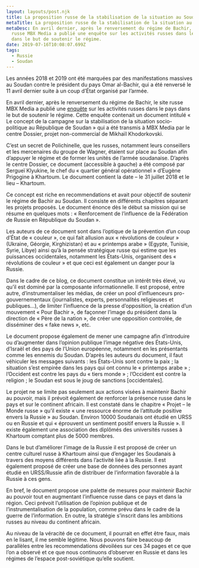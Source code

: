 ```yaml
---
layout: layouts/post.njk
title: La proposition russe de la stabilisation de la situation au Soudan
metaTitle: La proposition russe de la stabilisation de la situation au Soudan
metaDesc: En avril dernier, après le renversement du régime de Bachir, le site
  russe MBX Media a publié une enquête sur les activités russes dans le pays
  dans le but de soutenir le régime.
date: 2019-07-16T10:08:07.699Z
tags:
  - Russie
  - Soudan
---
```

Les années 2018 et 2019 ont été marquées par des manifestations massives au Soudan contre le président du pays Omar al-Bachir, qui a été renversé le 11 avril dernier suite à un coup d’État organisé par l’armée.

En avril dernier, après le renversement du régime de Bachir, le site russe MBX Media a publié une [enquête](https://mbk-news.appspot.com/rassled/soveti-ludej-prigozhina/) sur les activités russes dans le pays dans le but de soutenir le régime. Cette enquête contenait un document intitulé « Le concept de la campagne sur la stabilisation de la situation socio-politique au République de Soudan » qui a été transmis à MBX Media par le centre Dossier, projet non-commercial de Mikhaïl Khodorkovski.

C’est un secret de Polichinelle, que les russes, notamment leurs conseillers et les mercenaires du groupe de Wagner, étaient sur place au Soudan afin d’appuyer le régime et de former les unités de l’armée soudanaise. D’après le centre Dossier, ce document (accessible à gauche) a été composé par Sergueï Klyukine, le chef du « quartier général opérationnel » d’Eugène Prigogine à Khartoum. Le document contient la date – le 31 juillet 2018 et le lieu – Khartoum.

Ce concept est riche en recommendations et avait pour objectif de soutenir le régime de Bachir au Soudan. Il consiste en différents chapitres séparant les projets proposés. Le document énonce dès le début sa mission qui se résume en quelques mots : « Renforcement de l’influence de la Fédération de Russie en République du Soudan ».

Les auteurs de ce document sont dans l’optique de la prévention d’un coup d’État de « couleur », ce qui fait allusion aux « révolutions de couleur » (Ukraine, Géorgie, Kirghizistan) et au « printemps arabe » (Egypte, Tunisie, Syrie, Libye) ainsi qu’à la pensée stratégique russe qui estime que les puissances occidentales, notamment les États-Unis, organisent des « révolutions de couleur » et que ceci est également un danger pour la Russie.

Dans le cadre de ce blog, ce document constitue un intérêt très élevé, vu qu’il est dominé par la composante informationnelle. Il est proposé, entre autre, d’instrumentaliser les médias, de créer un pool d’influenceurs pro-gouvernementaux (journalistes, experts, personnalités religieuses et publiques…), de limiter l’influence de la presse d’opposition, la création d’un mouvement « Pour Bachir », de façonner l’image du président dans la direction de « Père de la nation », de créer une opposition controlée, de disséminer des « fake news », etc.

Le document propose également de mener une campagne afin d’introduire ou d’augmenter dans l’opinion publique l’image négative des États-Unis, d’Israël et des pays de l’Union européenne, notamment en les présentants comme les ennemis du Soudan. D’après les auteurs du document, il faut véhiculer les messages suivants : les États-Unis sont contre la paix ; la situation s’est empirée dans les pays qui ont connu le « printemps arabe » ; l’Occident est contre les pays du « tiers monde » ; l’Occident est contre la religion ; le Soudan est sous le joug de sanctions [occidentales].

Le projet ne se limite pas seulement aux actions visées à maintenir Bachir au pouvoir, mais il prévoit également de renforcer la présence russe dans le pays et sur le continent africain. Il est constaté dans le chapitre « Projet – le Monde russe » qu’il existe « une ressource énorme de l’attitude positive envers la Russie » au Soudan. Environ 10000 Soudanais ont étudié en URSS ou en Russie et qui « éprouvent un sentiment positif envers la Russie ». Il existe également une association des diplômés des universités russes à Khartoum comptant plus de 5000 membres.

Dans le but d’améliorer l’image de la Russie il est proposé de créer un centre culturel russe à Khartoum ainsi que d’engager les Soudanais à travers des moyens différents dans l’activité liée à la Russie. Il est également proposé de créer une base de données des personnes ayant étudié en URSS/Russie afin de distribuer de l’information favorable à la Russie à ces gens.

En bref, le document propose une palette de mesures pour maintenir Bachir au pouvoir tout en augmentant l’influence russe dans ce pays et dans la région. Ceci prévoit l’utilisation de l’opinion publique et de l’instrumentalisation de la population, comme prévu dans le cadre de la guerre de l’information. En outre, la stratégie s’inscrit dans les ambitions russes au niveau du continent africain.

Au niveau de la véracité de ce document, il pourrait en effet être faux, mais en le lisant, il me semble légitime. Nous pouvons faire beaucoup de parallèles entre les recommendations dévoilées sur ces 34 pages et ce que l’on a observé et ce que nous continuons d’observer en Russie et dans les régimes de l’espace post-soviétique qu’elle soutient.